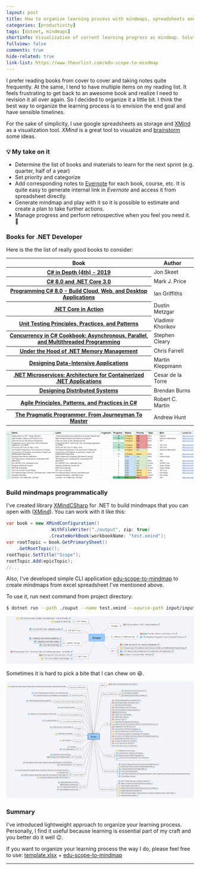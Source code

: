 ```yaml
---
layout: post
title: How to organize learning process with mindmaps, spreadsheets and .NET Core
categories: [productivity]
tags: [dotnet, mindmaps]
shortinfo: Visualization of current learning progress as mindmap. Solution is based on <a href="https://nikiforovall.github.io/xmindcsharp/">XMindCsharp</a>.
fullview: false
comments: true
hide-related: true
link-list: https://www.theurlist.com/edu-scope-to-mindmap
---
```


I prefer reading books from cover to cover and taking notes quite frequently. At the same, I tend to have multiple items on my reading list. It feels frustrating to get back to an awesome book and realize I need to revision it all over again. So I decided to organize it a little bit. I think the best way to organize the learning process is to envision the end goal and have sensible timelines.

For the sake of simplicity, I use google spreadsheets as storage and [XMind](https://www.xmind.net/) as a visualization tool. *XMind* is a great tool to visualize and [brainstorm](https://babokpage.wordpress.com/techniques/brainstorming/) some ideas.

### 💡 My take on it

* Determine the list of books and materials to learn for the next sprint (e.g. quarter, half of a year)
* Set priority and categorize
* Add corresponding notes to [Evernote](https://evernote.com/) for each book, course, etc. It is quite easy to generate internal link in *Evernote* and access it from spreadsheet directly.
* Generate mindmap and play with it so it is possible to estimate and create a plan to take further actions.
* Manage progress and perform retrospective when you feel you need it. 🔁

### Books for .NET Developer

Here is the the list of really good books to consider:

<table class="table table-sm table-responsive table-striped table-hover">
  <thead>
    <tr>
      <th scope="col">Book</th>
      <th scope="col">Author</th>
    </tr>
  </thead>
  <tbody>
        <tr>
      <th scope="row"><a href="https://www.amazon.com/C-Depth-Jon-Skeet/dp/1617294535">C# in Depth (4th) - 2019</a></th>
      <td colspan="2">Jon Skeet</td>
    </tr>
    <tr>
      <th scope="row"><a href="https://www.amazon.com/8-0-NET-Core-3-0-Cross-Platform/dp/1788478126">C# 8.0 and .NET Core 3.0</a></th>
      <td colspan="2">Mark J. Price</td>
    </tr>
    <tr>
      <th scope="row"><a href="https://www.amazon.com/Programming-8-0-Windows-Desktop-Applications/dp/1492056812">Programming C# 8.0 - Build Cloud, Web, and Desktop Applications</a></th>
      <td colspan="2">Ian Griffiths</td>
    </tr>
    <tr>
      <th scope="row"><a href="https://www.amazon.com/NET-Core-Action-Dustin-Metzgar/dp/1617294276">.NET Core in Action</a></th>
      <td colspan="2">Dustin Metzgar</td>
    </tr>
    <tr>
      <th scope="row"><a href="https://www.amazon.com/Unit-Testing-Principles-Practices-Patterns/dp/1617296279">Unit Testing Principles, Practices, and Patterns</a></th>
      <td colspan="2">Vladimir Khorikov</td>
    </tr>
    <tr>
      <th scope="row"><a href="https://www.amazon.com/Concurrency-Cookbook-Asynchronous-Multithreaded-Programming-ebook/dp/B07WRN3SSK">Concurrency in C# Cookbook: Asynchronous, Parallel, and Multithreaded Programming</a></th>
      <td colspan="2">Stephen Cleary</td>
    </tr>
    <tr>
      <th scope="row"><a href="https://www.amazon.com/Under-Hood-NET-Memory-Management/dp/1906434751">Under the Hood of .NET Memory Management</a></th>
      <td colspan="2">Chris Farrell</td>
    </tr>
    <tr>
      <th scope="row"><a href="https://www.amazon.com/Designing-Data-Intensive-Applications-Reliable-Maintainable/dp/1449373321">Designing Data-Intensive Applications</a></th>
      <td colspan="2">Martin Kleppmann</td>
    </tr>
    <tr>
      <th scope="row"><a href="https://docs.microsoft.com/en-us/dotnet/architecture/microservices/">.NET Microservices: Architecture for Containerized .NET Applications</a></th>
      <td colspan="2">Cesar de la Torre</td>
    </tr>
    <tr>
      <th scope="row"><a href="https://azure.microsoft.com/en-us/resources/designing-distributed-systems/">Designing Distributed Systems</a></th>
      <td colspan="2">Brendan Burns</td>
    </tr>
    <tr>
      <th scope="row"><a href="https://www.amazon.com/Agile-Principles-Patterns-Practices-C/dp/0131857258">Agile Principles, Patterns, and Practices in C#</a></th>
      <td colspan="2">Robert C. Martin</td>
    </tr>
    <tr>
      <th scope="row"><a href="https://www.amazon.com/Pragmatic-Programmer-Journeyman-Master-ebook/dp/B003GCTQAE">The Pragmatic Programmer, From Journeyman To Master</a></th>
      <td colspan="2">Andrew Hunt</td>
    </tr>
  </tbody>
</table>


![input_1](/assets/edu-scope/input_1.png)

### Build mindmaps programmatically

I've created library [XMindCSharp](https://nikiforovall.github.io/xmindcsharp/) for .NET to build mindmaps that you can open with ([XMind](https://www.xmind.net/)).
You can work with it like this:

```csharp
var book = new XMindConfiguration()
                .WithFileWriter("./output", zip: true)
                .CreateWorkBook(workbookName: "test.xmind");
var rootTopic = book.GetPrimarySheet()
    .GetRootTopic();
rootTopic.SetTitle("Scope");
rootTopic.Add(epicTopic);
//...
```

Also, I've developed simple CLI application [edu-scope-to-mindmap](https://github.com/NikiforovAll/edu-scope-to-mindmap) to create mindmaps from excel spreadsheet I've mentioned above.

To use it, run next command from project directory:

```bash
$ dotnet run --path ./ouput --name test.xmind --source-path input/input.xlsx
```

![output_1](/assets/edu-scope/example_output1.png)

Sometimes it is hard to pick a bite that I can chew on 😆.

![output_2](/assets/edu-scope/output_2.png)

### Summary

I've introduced lightweight approach to organize your learning process. Personally, I find it useful because learning is essential part of my craft and you better do it well 😉.

If you want to organize your learning process the way I do, please feel free to use: [template.xlsx](https://github.com/NikiforovAll/nikiforovall.github.io/blob/master/assets/edu-scope/Template.xlsx) + [edu-scope-to-mindmap](https://github.com/NikiforovAll/edu-scope-to-mindmap)

---
